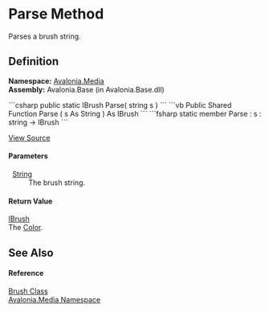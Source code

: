 # Parse Method


Parses a brush string.



## Definition
**Namespace:** <a href="N_Avalonia_Media">Avalonia.Media</a>  
**Assembly:** Avalonia.Base (in Avalonia.Base.dll)

<Tabs groupId="api-code-preview">
<TabItem value="csharp" label="C#">
```csharp
public static IBrush Parse(
	string s
)
```
</TabItem>
<TabItem value="vb" label="VB">
```vb
Public Shared Function Parse ( 
	s As String
) As IBrush
```
</TabItem>
<TabItem value="fsharp" label="F#">
```fsharp
static member Parse : 
        s : string -> IBrush 
```
</TabItem>
</Tabs>



<a href="https://github.com/AvaloniaUI/Avalonia/tree/master/src/Avalonia.Base/Media/Brush.cs#L72" title="View the source code">View Source</a>



#### Parameters
<dl><dt>  <a href="https://learn.microsoft.com/dotnet/api/system.string" target="_blank" rel="noopener noreferrer">String</a></dt><dd>The brush string.</dd></dl>

#### Return Value
<a href="T_Avalonia_Media_IBrush">IBrush</a>  
The <a href="T_Avalonia_Media_Color">Color</a>.

## See Also


#### Reference
<a href="T_Avalonia_Media_Brush">Brush Class</a>  
<a href="N_Avalonia_Media">Avalonia.Media Namespace</a>  

